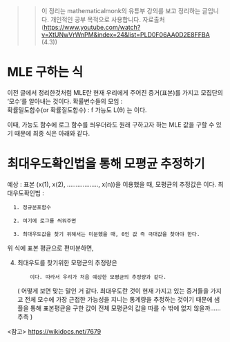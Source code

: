 >> 이 정리는 mathematicalmonk의 유튜부 강의를 보고 정리하는 글입니다. 개인적인 공부 목적으로 
>> 사용합니다. 
>> 자료출처(https://www.youtube.com/watch?v=XtUNwVrWnPM&index=24&list=PLD0F06AA0D2E8FFBA (4.3))

# MLE 구하는 식
    
이전 글에서 정리한것처럼 MLE란 현재 우리에게 주어진 증거(표본)를 가지고 모집단의 ‘모수’를 알아내는 것이다.
확률변수들의 모임 :  
확률밀도함수(or 확률질도함수) : f
가능도 L(θ) 는  이다.

이때, 가능도 함수에 로그 함수를 씌우더라도 원래 구하고자 하는 MLE 값을 구할 수 있기 때문에 최종 식은 아래와 같다.
 


# 최대우도확인법을 통해 모평균 추정하기

 예상 : 표본 (x(1), x(2), ………………, x(n))을 이용했을 때, 모평균의 추정값은 
                         이다.
최대우도확인법 : 


      1. 정규분포함수
                       
      2. 여기에 로그를 씌워주면
 
      3. 최대우도값을 찾기 위해서는 미분했을 때, 0인 값 즉 극대값을 찾아야 한다.
위 식에 표본 평균으로 편미분하면,
 

4. 최대우도를 찾기위한 모평균의 추정량은 
    
           이다. 따라서 우리가 처음 예상한 모평균의 추정량과 같다.
      (  어떻게 보면 맞는 말인 거 같다. 최대우도란 것이 현재 가지고 있는 증거들을 가지고 전체 모수에 가장 근접한 가능성을 지니는 통계량을 추정하는 것이기 때문에 샘플을 통해 표본평균을 구한 값이 전체 모평균의 값을 따를 수 밖에 없지 않을까…… 추측 )



<참고>
https://wikidocs.net/7679

